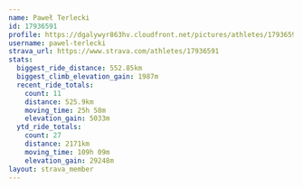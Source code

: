 ```yaml
---
name: Paweł Terlecki
id: 17936591
profile: https://dgalywyr863hv.cloudfront.net/pictures/athletes/17936591/5577025/4/large.jpg
username: pawel-terlecki
strava_url: https://www.strava.com/athletes/17936591
stats:
  biggest_ride_distance: 552.85km
  biggest_climb_elevation_gain: 1987m
  recent_ride_totals:
    count: 11
    distance: 525.9km
    moving_time: 25h 58m
    elevation_gain: 5033m
  ytd_ride_totals:
    count: 27
    distance: 2171km
    moving_time: 109h 09m
    elevation_gain: 29248m
layout: strava_member
--- 
```

